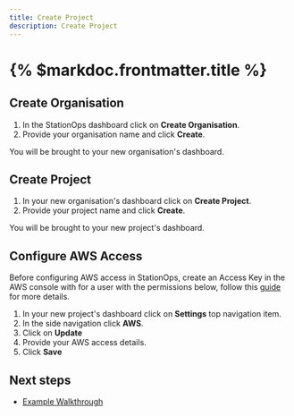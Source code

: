 ```yaml
---
title: Create Project
description: Create Project
---
```


# {% $markdoc.frontmatter.title %}


## Create Organisation

1. In the StationOps dashboard click on __Create Organisation__.
2. Provide your organisation name and click __Create__.

You will be brought to your new organisation's dashboard.


## Create Project

1. In your new organisation's dashboard click on __Create Project__.
2. Provide your project name and click __Create__.

You will be brought to your new project's dashboard.


## Configure AWS Access

Before configuring AWS access in StationOps, create an Access Key in the AWS
console with for a user with the permissions below, follow this [guide](/create-access-key) for more details.


1. In your new project's dashboard click on __Settings__ top navigation item.
2. In the side navigation click __AWS__.
3. Click on __Update__
4. Provide your AWS access details.
5. Click __Save__

## Next steps

- [Example Walkthrough](/example-walkthrough)
